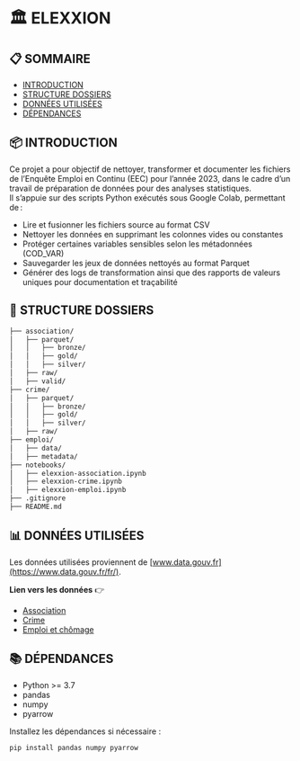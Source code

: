# 🏛️ ELEXXION

## 📋 SOMMAIRE

- [INTRODUCTION](#-introduction)  
- [STRUCTURE DOSSIERS](#-structure-dossiers)  
- [DONNÉES UTILISÉES](#-données-utilisées)  
- [DÉPENDANCES](#-dépendances)  

## 📦 INTRODUCTION

Ce projet a pour objectif de nettoyer, transformer et documenter les fichiers de l’Enquête Emploi en Continu (EEC) pour l’année 2023, dans le cadre d’un travail de préparation de données pour des analyses statistiques.  
Il s’appuie sur des scripts Python exécutés sous Google Colab, permettant de :  

- Lire et fusionner les fichiers source au format CSV
- Nettoyer les données en supprimant les colonnes vides ou constantes
- Protéger certaines variables sensibles selon les métadonnées (COD_VAR)
- Sauvegarder les jeux de données nettoyés au format Parquet
- Générer des logs de transformation ainsi que des rapports de valeurs uniques pour documentation et traçabilité

## 📂 STRUCTURE DOSSIERS

```bash
├── association/
│   ├── parquet/
│   │   ├── bronze/
│   │   ├── gold/
│   │   ├── silver/
│   ├── raw/
│   ├── valid/
├── crime/
│   ├── parquet/
│   │   ├── bronze/
│   │   ├── gold/
│   │   ├── silver/
│   ├── raw/
├── emploi/
│   ├── data/
│   ├── metadata/
├── notebooks/
│   ├── elexxion-association.ipynb
│   ├── elexxion-crime.ipynb
│   ├── elexxion-emploi.ipynb
├── .gitignore
├── README.md
```

## 📊 DONNÉES UTILISÉES

Les données utilisées proviennent de [www.data.gouv.fr](https://www.data.gouv.fr/fr/).  

**Lien vers les données** 👉  

- [Association](https://www.data.gouv.fr/fr/datasets/repertoire-national-des-associations/)  
- [Crime](https://www.data.gouv.fr/fr/datasets/bases-statistiques-communale-departementale-et-regionale-de-la-delinquance-enregistree-par-la-police-et-la-gendarmerie-nationales/)  
- [Emploi et chômage](https://www.data.gouv.fr/fr/datasets/activite-emploi-et-chomage-enquete-emploi-en-continu/)  

## 📚 DÉPENDANCES

- Python >= 3.7
- pandas
- numpy
- pyarrow

Installez les dépendances si nécessaire :

```bash
pip install pandas numpy pyarrow
```
